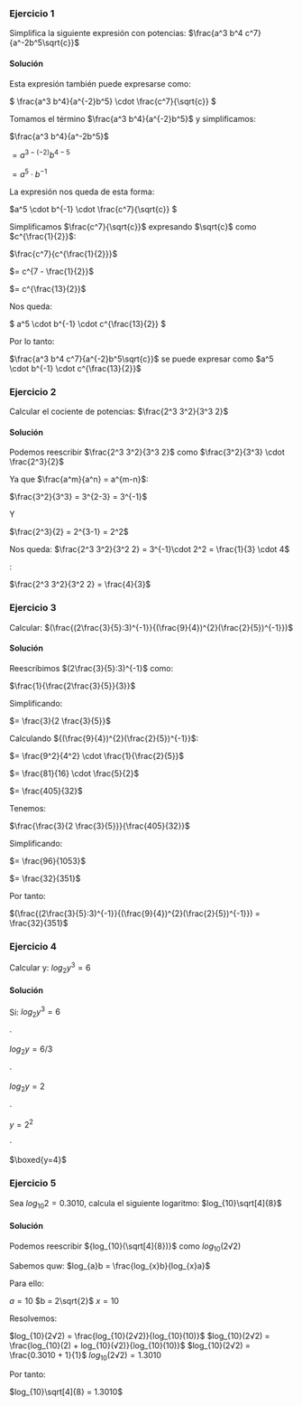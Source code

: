 ### Ejercicio 1

Simplifica la siguiente expresión con potencias: $\frac{a^3 b^4 c^7}{a^-2b^5\sqrt{c}}$


#### Solución

Esta expresión también puede expresarse como:

$
\frac{a^3 b^4}{a^{-2}b^5}
\cdot
\frac{c^7}{\sqrt{c}}
$


Tomamos el término $\frac{a^3 b^4}{a^{-2}b^5}$ y simplificamos:

$\frac{a^3 b^4}{a^-2b^5}$

$= a^{3-(-2)} b^{4-5}$

$= a^5 \cdot b^{-1}$

La expresión nos queda de esta forma:


$a^5 \cdot b^{-1}
\cdot
\frac{c^7}{\sqrt{c}}
$

Simplificamos $\frac{c^7}{\sqrt{c}}$ expresando $\sqrt{c}$ como $c^{\frac{1}{2}}$:


$\frac{c^7}{c^{\frac{1}{2}}}$

$= c^{7 - \frac{1}{2}}$

$= c^{\frac{13}{2}}$


Nos queda:

$
a^5 \cdot  b^{-1} \cdot c^{\frac{13}{2}}
$


Por lo tanto:

$\frac{a^3 b^4 c^7}{a^{-2}b^5\sqrt{c}}$ se puede expresar como $a^5 \cdot  b^{-1} \cdot c^{\frac{13}{2}}$

### Ejercicio 2

Calcular el cociente de potencias: $\frac{2^3 3^2}{3^3 2}$


#### Solución

Podemos reescribir $\frac{2^3 3^2}{3^3 2}$ como $\frac{3^2}{3^3} \cdot \frac{2^3}{2}$

Ya que $\frac{a^m}{a^n} = a^{m-n}$:

$\frac{3^2}{3^3} = 3^{2-3} = 3^{-1}$

Y

$\frac{2^3}{2} = 2^{3-1} =  2^2$

Nos queda: 
$\frac{2^3 3^2}{3^2 2} = 3^{-1}\cdot 2^2 = \frac{1}{3} \cdot 4$


:

$\frac{2^3 3^2}{3^2 2} = \frac{4}{3}$



### Ejercicio 3

Calcular: $(\frac{(2\frac{3}{5}:3)^{-1}}{(\frac{9}{4})^{2}(\frac{2}{5})^{-1}})$


#### Solución

Reescribimos $(2\frac{3}{5}:3)^{-1}$ como:

$\frac{1}{\frac{2\frac{3}{5}}{3}}$

Simplificando:

$= \frac{3}{2 \frac{3}{5}}$


Calculando ${(\frac{9}{4})^{2}(\frac{2}{5})^{-1}}$:


$= \frac{9^2}{4^2} \cdot \frac{1}{\frac{2}{5}}$

$= \frac{81}{16} \cdot \frac{5}{2}$

$= \frac{405}{32}$



Tenemos:

$\frac{\frac{3}{2 \frac{3}{5}}}{\frac{405}{32}}$

Simplificando:

$= \frac{96}{1053}$


$= \frac{32}{351}$

Por tanto:


$(\frac{(2\frac{3}{5}:3)^{-1}}{(\frac{9}{4})^{2}(\frac{2}{5})^{-1}}) = \frac{32}{351}$


### Ejercicio 4

Calcular y: $log_2y^3 = 6$

#### Solución

Si:
$log_{2}y^{3}=6$

$\cdot$

$log_{2}y=6/3$

$\cdot$

$log_{2}y=2$

$\cdot$

$y=2^{2}$

$\cdot$

$\boxed{y=4}$


### Ejercicio 5

Sea $log_{10}2 = 0.3010$, calcula el siguiente logaritmo: $log_{10}\sqrt[4]{8}$

#### Solución

Podemos reescribir ${log_{10}(\sqrt[4]{8})}$ como $log_{10}(2√2)$


Sabemos quw:
$log_{a}b = \frac{log_{x}b}{log_{x}a}$

Para ello:

$a = 10$
$b = 2\sqrt{2}$
$x = 10$

Resolvemos:

$log_{10}(2√2) = \frac{log_{10}(2√2)}{log_{10}(10)}$
$log_{10}(2√2) = \frac{log_{10}(2) + log_{10}(√2)}{log_{10}(10)}$
$log_{10}(2√2) = \frac{0.3010 + 1}{1}$
$log_{10}(2√2) = 1.3010$

Por tanto:

$log_{10}\sqrt[4]{8} = 1.3010$